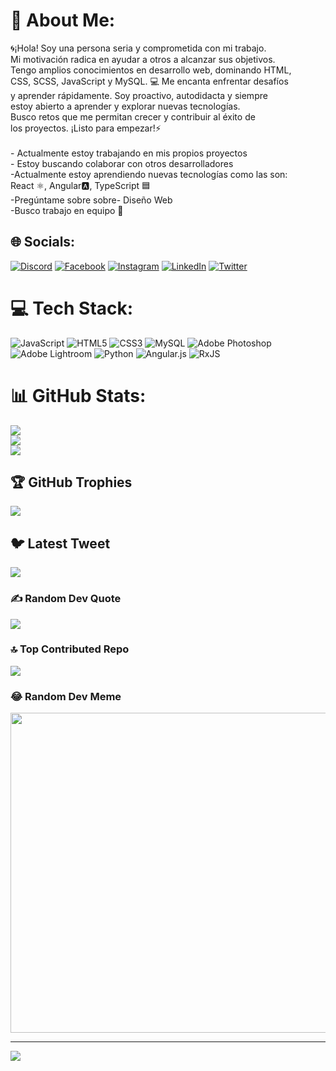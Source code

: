 # 💫 About Me:
🌀¡Hola! Soy una persona seria y comprometida con mi trabajo. <br>Mi motivación radica en ayudar a otros a alcanzar sus objetivos. <br>Tengo amplios conocimientos en desarrollo web, dominando HTML,<br> CSS, SCSS, JavaScript y MySQL. 💻 Me encanta enfrentar desafíos<br> y aprender rápidamente. Soy proactivo, autodidacta y siempre <br>estoy abierto a aprender y explorar nuevas tecnologías. <br>Busco retos que me permitan crecer y contribuir al éxito de<br> los proyectos. ¡Listo para empezar!⚡<br><br>- Actualmente estoy trabajando en mis propios proyectos<br>- Estoy buscando colaborar con otros desarrolladores<br>-Actualmente estoy aprendiendo nuevas tecnologías como las son:<br>   React ⚛️, Angular🅰️, TypeScript 🟦<br>-Pregúntame sobre sobre- Diseño Web  <br>-Busco trabajo en equipo 🌟<br> 


## 🌐 Socials:
[![Discord](https://img.shields.io/badge/Discord-%237289DA.svg?logo=discord&logoColor=white)](https://discord.gg/xaquima41#6243) [![Facebook](https://img.shields.io/badge/Facebook-%231877F2.svg?logo=Facebook&logoColor=white)](https://facebook.com/https://www.facebook.com/felipe.caicedo.9465?mibextid=ZbWKwL) [![Instagram](https://img.shields.io/badge/Instagram-%23E4405F.svg?logo=Instagram&logoColor=white)](https://instagram.com/felipe_caicedo41) [![LinkedIn](https://img.shields.io/badge/LinkedIn-%230077B5.svg?logo=linkedin&logoColor=white)](https://linkedin.com/in/https://www.linkedin.com/in/felipe-caicedo4122/) [![Twitter](https://img.shields.io/badge/Twitter-%231DA1F2.svg?logo=Twitter&logoColor=white)](https://twitter.com/https://twitter.com/_FelipeC41?t=EXX17Q9fw3mjCnHRZ2hd_Q&s=09) 

# 💻 Tech Stack:
![JavaScript](https://img.shields.io/badge/javascript-%23323330.svg?style=for-the-badge&logo=javascript&logoColor=%23F7DF1E) ![HTML5](https://img.shields.io/badge/html5-%23E34F26.svg?style=for-the-badge&logo=html5&logoColor=white) ![CSS3](https://img.shields.io/badge/css3-%231572B6.svg?style=for-the-badge&logo=css3&logoColor=white) ![MySQL](https://img.shields.io/badge/mysql-%2300f.svg?style=for-the-badge&logo=mysql&logoColor=white) ![Adobe Photoshop](https://img.shields.io/badge/adobephotoshop-%2331A8FF.svg?style=for-the-badge&logo=adobephotoshop&logoColor=white) ![Adobe Lightroom](https://img.shields.io/badge/Adobe%20Lightroom-31A8FF.svg?style=for-the-badge&logo=Adobe%20Lightroom&logoColor=white) ![Python](https://img.shields.io/badge/python-3670A0?style=for-the-badge&logo=python&logoColor=ffdd54) ![Angular.js](https://img.shields.io/badge/angular.js-%23E23237.svg?style=for-the-badge&logo=angularjs&logoColor=white) ![RxJS](https://img.shields.io/badge/rxjs-%23B7178C.svg?style=for-the-badge&logo=reactivex&logoColor=white)
# 📊 GitHub Stats:
![](https://github-readme-stats.vercel.app/api?username=XFelipe41&theme=dark&hide_border=true&include_all_commits=false&count_private=false)<br/>
![](https://github-readme-streak-stats.herokuapp.com/?user=XFelipe41&theme=dark&hide_border=true)<br/>
![](https://github-readme-stats.vercel.app/api/top-langs/?username=XFelipe41&theme=dark&hide_border=true&include_all_commits=false&count_private=false&layout=compact)

## 🏆 GitHub Trophies
![](https://github-profile-trophy.vercel.app/?username=XFelipe41&theme=radical&no-frame=true&no-bg=true&margin-w=4)

## 🐦 Latest Tweet
[![](https://gtce.itsvg.in/api?username=https://twitter.com/_FelipeC41?t=EXX17Q9fw3mjCnHRZ2hd_Q&s=09)](https://github.com/VishwaGauravIn/github-twitter-card-embed)

### ✍️ Random Dev Quote
![](https://quotes-github-readme.vercel.app/api?type=vetical&theme=radical)

### 🔝 Top Contributed Repo
![](https://github-contributor-stats.vercel.app/api?username=XFelipe41&limit=5&theme=dark&combine_all_yearly_contributions=true)

### 😂 Random Dev Meme
<img src="https://rm.up.railway.app/" width="512px"/>

---
[![](https://visitcount.itsvg.in/api?id=XFelipe41&icon=0&color=4)](https://visitcount.itsvg.in)

<!-- Proudly created with GPRM ( https://gprm.itsvg.in ) -->

